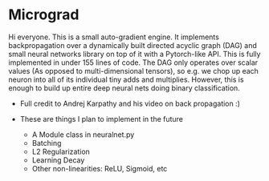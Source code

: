 # Micrograd

Hi everyone. 
This is a small auto-gradient engine. It implements backpropagation over a dynamically built directed acyclic graph (DAG) and small neural networks library on top of it with a Pytorch-like API. This is fully implemented in under 155 lines of code. The DAG only operates over scalar values (As opposed to multi-dimensional tensors), so e.g. we chop up each neuron into all of its individual tiny adds and multiplies. However, this is enough to build up entire deep neural nets doing binary classification.

* Full credit to Andrej Karpathy and his video on back propagation :)

* These are things I plan to implement in the future

    - A Module class in neuralnet.py
    - Batching
    - L2 Regularization
    - Learning Decay
    - Other non-linearities: ReLU, Sigmoid, etc

